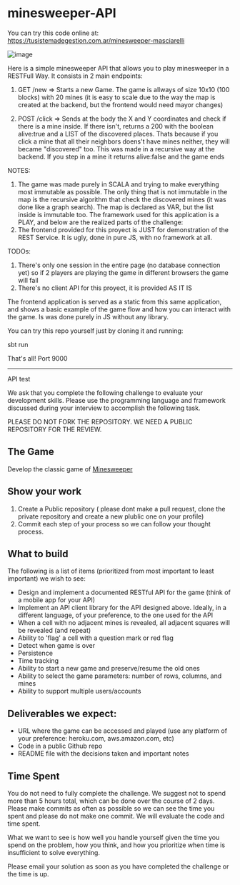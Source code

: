 # minesweeper-API

You can try this code online at: https://tusistemadegestion.com.ar/minesweeper-masciarelli

![image](https://user-images.githubusercontent.com/39955979/78183744-cdeee000-743e-11ea-89ee-f1130f73603b.png)

Here is a simple minesweeper API that allows you to play minesweeper in a RESTFull Way.
It consists in 2 main endpoints:
1) GET /new => Starts a new Game. The game is allways of size 10x10 (100 blocks) with 20 mines (it is easy to scale due to the way the map is created at the backend, but the frontend would need mayor changes)

2) POST /click => Sends at the body the X and Y coordinates and check if there is a mine inside. If there isn't, returns a 200 with the boolean alive:true and a LIST of the discovered places. Thats because if you click a mine that all their neighbors doens't have mines neither, they will became "discovered" too. This was made in a recursive way at the backend. If you step in a mine it returns alive:false and the game ends

NOTES: 
1) The game was made purely in SCALA and trying to make everything most immutable as possible. The only thing that is not immutable in the map is the recursive algorithm that check the discovered mines (it was done like a graph search).
The map is declared as VAR, but the list inside is immutable too.
The framework used for this application is a PLAY, and below are the realized parts of the challenge:
2) The frontend provided for this proyect is JUST for demonstration of the REST Service. It is ugly, done in pure JS, with no framework at all.

TODOs: 
1) There's only one session in the entire page (no database connection yet) so if 2 players are playing the game in different browsers the game will fail
2) There's no client API for this proyect, it is provided AS IT IS

The frontend application is served as a static from this same application, and shows a basic example of the game flow and how you can interact with the game. Is was done purely in JS without any library.

You can try this repo yourself just by cloning it and running:

sbt run

That's all! Port 9000

---------------------------------------------

API test

We ask that you complete the following challenge to evaluate your development skills. Please use the programming language and framework discussed during your interview to accomplish the following task.

PLEASE DO NOT FORK THE REPOSITORY. WE NEED A PUBLIC REPOSITORY FOR THE REVIEW. 

## The Game
Develop the classic game of [Minesweeper](https://en.wikipedia.org/wiki/Minesweeper_(video_game))

## Show your work

1.  Create a Public repository ( please dont make a pull request, clone the private repository and create a new plublic one on your profile)
2.  Commit each step of your process so we can follow your thought process.

## What to build
The following is a list of items (prioritized from most important to least important) we wish to see:
* Design and implement  a documented RESTful API for the game (think of a mobile app for your API)
* Implement an API client library for the API designed above. Ideally, in a different language, of your preference, to the one used for the API
* When a cell with no adjacent mines is revealed, all adjacent squares will be revealed (and repeat)
* Ability to 'flag' a cell with a question mark or red flag
* Detect when game is over
* Persistence
* Time tracking
* Ability to start a new game and preserve/resume the old ones
* Ability to select the game parameters: number of rows, columns, and mines
* Ability to support multiple users/accounts
 
## Deliverables we expect:
* URL where the game can be accessed and played (use any platform of your preference: heroku.com, aws.amazon.com, etc)
* Code in a public Github repo
* README file with the decisions taken and important notes

## Time Spent
You do not need to fully complete the challenge. We suggest not to spend more than 5 hours total, which can be done over the course of 2 days.  Please make commits as often as possible so we can see the time you spent and please do not make one commit.  We will evaluate the code and time spent.
 
What we want to see is how well you handle yourself given the time you spend on the problem, how you think, and how you prioritize when time is insufficient to solve everything.

Please email your solution as soon as you have completed the challenge or the time is up.
